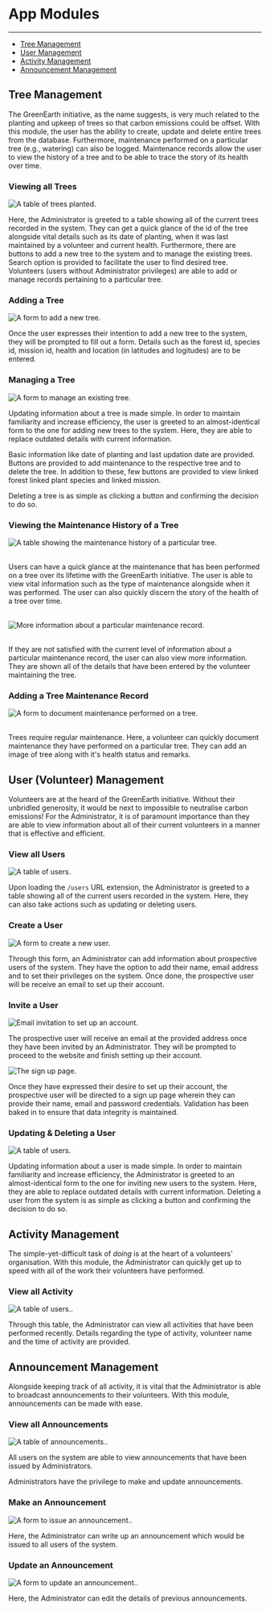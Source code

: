 # App Modules

---

-   [Tree Management](#section-1)
-   [User Management](#section-2)
-   [Activity Management](#section-3)
-   [Announcement Management](#section-4)

<a name="section-1"></a>

## Tree Management

The GreenEarth initiative, as the name suggests, is very much related to the planting and upkeep of trees so that carbon emissions could be offset. With this module, the user has the ability to create, update and delete entire trees from the database. Furthermore, maintenance performed on a particular tree (e.g., watering) can also be logged. Maintenance records allow the user to view the history of a tree and to be able to trace the story of its health over time.

### Viewing all Trees

![A table of trees planted.](/screenshots/trees_index.PNG)


Here, the Administrator is greeted to a table showing all of the current trees recorded in the system. They can get a quick glance of the id of the tree alongside vital details such as its date of planting, when it was last maintained by a volunteer and current health. Furthermore, there are buttons to add a new tree to the system and to manage the existing trees. Search option is provided to facilitate the user to find desired tree.
Volunteers (users without Administrator privileges) are able to add or manage records pertaining to a particular tree. 

### Adding a Tree

![A form to add a new tree.](/screenshots/trees_add.PNG)


Once the user expresses their intention to add a new tree to the system, they will be prompted to fill out a form. Details such as the forest id, species id, mission id, health and location (in latitudes and logitudes) are to be entered. 

### Managing a Tree

![A form to manage an existing tree.](/screenshots/trees_manage.PNG)


Updating information about a tree is made simple. In order to maintain familiarity and increase efficiency, the user is greeted to an almost-identical form to the one for adding new trees to the system. Here, they are able to replace outdated details with current information. 

Basic information like date of planting and last updation date are provided. Buttons are provided to add maintenance to the respective tree and to delete the tree. In addition to these, few buttons are provided to view linked forest linked plant species and linked mission. 

Deleting a tree is as simple as clicking a button and confirming the  decision to do so.

### Viewing the Maintenance History of a Tree

![A table showing the maintenance history of a particular tree.](/screenshots/updates_history.png)

<br/>
Users can have a quick glance at the maintenance that has been performed on a tree over its lifetime with the GreenEarth initiative. The user is able to view vital information such as the type of maintenance alongside when it was performed. The user can also quickly discern the story of the health of a tree over time.
<br/><br/>

![More information about a particular maintenance record.](/screenshots/tree_updates_view.png)

<br/>
If they are not satisfied with the current level of information about a particular maintenance record, the user can also view more information. They are shown all of the details that have been entered by the volunteer maintaining the tree.

### Adding a Tree Maintenance Record

![A form to document maintenance performed on a tree.](/screenshots/add_updates.png)

<br/>
Trees require regular maintenance. Here, a volunteer can quickly document maintenance they have performed on a particular tree. They can add an image of tree along with it's health status and remarks.

<a name="section-2"></a>

## User (Volunteer) Management

Volunteers are at the heard of the GreenEarth initiative. Without their unbridled generosity, it would be next to impossible to neutralise carbon emissions! For the Administrator, it is of paramount importance than they are able to view information about all of their current volunteers in a manner that is effective and efficient.

### View all Users

![A table of users.](path)

Upon loading the `/users` URL extension, the Administrator is greeted to a table showing all of the current users recorded in the system. Here, they can also take actions such as updating or deleting users.

### Create a User

![A form to create a new user.](path)

Through this form, an Administrator can add information about prospective users of the system. They have the option to add their name, email address and to set their privileges on the system. Once done, the prospective user will be receive an email to set up their account.

### Invite a User

![Email invitation to set up an account.](path)

The prospective user will receive an email at the provided address once they have been invited by an Administrator. They will be prompted to proceed to the website and finish setting up their account.

![The sign up page.](path)

Once they have expressed their desire to set up their account, the prospective user will be directed to a sign up page wherein they can provide their name, email and password credentials. Validation has been baked in to ensure that data integrity is maintained.

### Updating & Deleting a User

![A table of users.](path)

Updating information about a user is made simple. In order to maintain familiarity and increase efficiency, the Administrator is greeted to an almost-identical form to the one for inviting new users to the system. Here, they are able to replace outdated details with current information.
Deleting a user from the system is as simple as clicking a button and confirming the decision to do so.

<a name="section-3"></a>

## Activity Management

The simple-yet-difficult task of _doing_ is at the heart of a volunteers' organisation. With this module, the Administrator can quickly get up to speed with all of the work their volunteers have performed.

### View all Activity

![A table of users.](path).

Through this table, the Administrator can view all activities that have been performed recently. Details regarding the type of activity, volunteer name and the time of activity are provided.

<a name="section-4"></a>

## Announcement Management

Alongside keeping track of all activity, it is vital that the Administrator is able to broadcast announcements to their volunteers. With this module, announcements can be made with ease.

### View all Announcements

![A table of announcements.](path).

All users on the system are able to view announcements that have been issued by Administrators.

Administrators have the privilege to make and update announcements.

### Make an Announcement

![A form to issue an announcement.](path).

Here, the Administrator can write up an announcement which would be issued to all users of the system.

### Update an Announcement

![A form to update an announcement.](path).

Here, the Administrator can edit the details of previous announcements.
